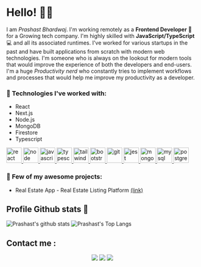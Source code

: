 # Hello! 👋👋

I am _Prashast Bhardwaj_. I'm working remotely as a **Frontend Developer** 🚀 for a Growing tech company. I'm highly skilled with **JavaScript/TypeScript** 💻 and all its associated runtimes. I've worked for various startups in the past and have built applications from scratch with modern web technologies. I'm someone who is always on the lookout for modern tools that would improve the experience of both the developers and end-users. I'm a huge _Productivity nerd_ who constantly tries to implement workflows and processes that would help me improve my productivity as a developer.

### 🌟 Technologies I've worked with:

- React
- Next.js
- Node.js
- MongoDB
- Firestore
- Typescript

<p align="left">
<a href="https://reactjs.org/" target="_blank"> <img src="https://upload.wikimedia.org/wikipedia/commons/a/a7/React-icon.svg" alt="react" width="40" height="40"/> </a>
<a href="https://nodejs.org/" target="_blank"> <img src="https://upload.wikimedia.org/wikipedia/commons/d/d9/Node.js_logo.svg" alt="node" width="40" height="40"/> </a>
<a href="https://developer.mozilla.org/en-US/docs/Web/JavaScript" target="_blank"> <img src="https://upload.wikimedia.org/wikipedia/commons/6/6a/JavaScript-logo.png" alt="javascript" width="40" height="40"/> </a>
<a href="https://www.typescriptlang.org/" target="_blank"> <img src="https://upload.wikimedia.org/wikipedia/commons/4/4c/Typescript_logo_2020.svg" alt="typescript" width="40" height="40"/> </a>
<a href="https://tailwindcss.com/" target="_blank"> <img src="https://www.vectorlogo.zone/logos/tailwindcss/tailwindcss-icon.svg" alt="tailwind" width="40" height="40"/> </a>
 <a href="https://getbootstrap.com" target="_blank"> <img src="https://upload.wikimedia.org/wikipedia/commons/b/b2/Bootstrap_logo.svg" alt="bootstrap" width="40" height="40"/> </a>
</a><a href="https://git-scm.com/" target="_blank"> <img src="https://www.vectorlogo.zone/logos/git-scm/git-scm-icon.svg" alt="git" width="40" height="40"/> </a>
<a href="https://jestjs.io" target="_blank"> <img src="https://www.vectorlogo.zone/logos/jestjsio/jestjsio-icon.svg" alt="jest" width="40" height="40"/> </a>
<a href="https://www.mongodb.com/" target="_blank"> <img src="https://w7.pngwing.com/pngs/63/19/png-transparent-mongodb-database-nosql-postgresql-mongo-text-logo-business-thumbnail.png" alt="mongodb" width="40" height="40"/> </a>
<a href="https://www.mysql.com/" target="_blank"> <img src="https://upload.wikimedia.org/wikipedia/commons/0/0a/MySQL_textlogo.svg" alt="mysql" width="40" height="40"/> </a>
<a href="https://www.postgresql.org" target="_blank"> <img src="https://upload.wikimedia.org/wikipedia/commons/2/29/Postgresql_elephant.svg" alt="postgresql" width="40" height="40"/> </a>
</p>


### 🎊 Few of my awesome projects:
- Real Estate App - Real Estate Listing Platform [(link)](https://real-estate-uwn4.onrender.com/)

## Profile Github stats 🚀
![Prashast's github stats](https://github-readme-stats.vercel.app/api?username=Prashastbhardwaj&show_icons=true&theme=tokyonight)
![Prashast's Top Langs](https://github-readme-stats.vercel.app/api/top-langs/?username=Prashastbhardwaj&theme=tokyonight&layout=compact)

## Contact me : 

<p align="center">
<a href="https://www.linkedin.com/in/prashast-bhardwaj"><img src="https://img.shields.io/badge/-Connect on Lin!-0077B5?style=flat&logo=Linkedin&logoColor=white"/></a>
<a href="mailto:prashast.bhardwaj@gmail.com"><img src="https://img.shields.io/badge/-Mail me%3F -D14836?style=flat&logo=Gmail&logoColor=white"/></a>
<a href="https://twitter.com/prashastx"><img src="https://img.shields.io/badge/-Connect on twitter-%231DA1F2.svg?style=flat&logo=Twitter&logoColor=white"/></a>
</p>
